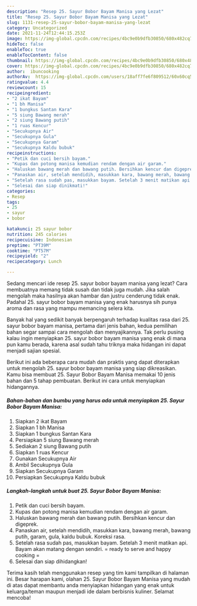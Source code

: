 ```yaml
---
description: "Resep 25. Sayur Bobor Bayam Manisa yang Lezat"
title: "Resep 25. Sayur Bobor Bayam Manisa yang Lezat"
slug: 1131-resep-25-sayur-bobor-bayam-manisa-yang-lezat
category: Uncategorized
date: 2021-11-24T12:44:15.253Z
image: https://img-global.cpcdn.com/recipes/4bc9e0b9dfb30850/680x482cq70/25-sayur-bobor-bayam-manisa-foto-resep-utama.jpg
hideToc: false
enableToc: true
enableTocContent: false
thumbnail: https://img-global.cpcdn.com/recipes/4bc9e0b9dfb30850/680x482cq70/25-sayur-bobor-bayam-manisa-foto-resep-utama.jpg
cover: https://img-global.cpcdn.com/recipes/4bc9e0b9dfb30850/680x482cq70/25-sayur-bobor-bayam-manisa-foto-resep-utama.jpg
author:  ibuncooking
authorAv:  https://img-global.cpcdn.com/users/18aff7fe6f809512/60x60cq50/avatar.jpg
ratingvalue: 4.4
reviewcount: 15
recipeingredient:
- "2 ikat Bayam"
- "1 bh Manisa"
- "1 bungkus Santan Kara"
- "5 siung Bawang merah"
- "2 siung Bawang putih"
- "1 ruas Kencur"
- "Secukupnya Air"
- "Secukupnya Gula"
- "Secukupnya Garam"
- "Secukupnya Kaldu bubuk"
recipeinstructions:
- "Petik dan cuci bersih bayam."
- "Kupas dan potong manisa kemudian rendam dengan air garam."
- "Haluskan bawang merah dan bawang putih. Bersihkan kencur dan digeprek."
- "Panaskan air, setelah mendidih, masukkan kara, bawang merah, bawang putih, garam, gula, kaldu bubuk. Koreksi rasa."
- "Setelah rasa sudah pas, masukkan bayam. Setelah 3 menit matikan api. Bayam akan matang dengan sendiri. = ready to serve and happy cooking ="
- "Selesai dan siap dinikmati!"
categories:
- Resep
tags:
- 25
- sayur
- bobor

katakunci: 25 sayur bobor 
nutrition: 245 calories
recipecuisine: Indonesian
preptime: "PT39M"
cooktime: "PT57M"
recipeyield: "2"
recipecategory: Lunch

---
```



Sedang mencari ide resep 25. sayur bobor bayam manisa yang lezat? Cara membuatnya memang tidak susah dan tidak juga mudah. Jika salah mengolah maka hasilnya akan hambar dan justru cenderung tidak enak. Padahal 25. sayur bobor bayam manisa yang enak harusnya sih punya aroma dan rasa yang mampu memancing selera kita.




Banyak hal yang sedikit banyak berpengaruh terhadap kualitas rasa dari 25. sayur bobor bayam manisa, pertama dari jenis bahan, kedua pemilihan bahan segar sampai cara mengolah dan menyajikannya. Tak perlu pusing kalau ingin menyiapkan 25. sayur bobor bayam manisa yang enak di mana pun kamu berada, karena asal sudah tahu triknya maka hidangan ini dapat menjadi sajian spesial.


Berikut ini ada beberapa cara mudah dan praktis yang dapat diterapkan untuk mengolah 25. sayur bobor bayam manisa yang siap dikreasikan. Kamu bisa membuat 25. Sayur Bobor Bayam Manisa memakai 10 jenis bahan dan 5 tahap pembuatan. Berikut ini cara untuk menyiapkan hidangannya.

<!--inarticleads1-->

##### Bahan-bahan dan bumbu yang harus ada untuk menyiapkan 25. Sayur Bobor Bayam Manisa:

1. Siapkan 2 ikat Bayam
1. Siapkan 1 bh Manisa
1. Siapkan 1 bungkus Santan Kara
1. Persiapkan 5 siung Bawang merah
1. Sediakan 2 siung Bawang putih
1. Siapkan 1 ruas Kencur
1. Gunakan Secukupnya Air
1. Ambil Secukupnya Gula
1. Siapkan Secukupnya Garam
1. Persiapkan Secukupnya Kaldu bubuk




<!--inarticleads2-->

##### Langkah-langkah untuk buat 25. Sayur Bobor Bayam Manisa:

1. Petik dan cuci bersih bayam.
1. Kupas dan potong manisa kemudian rendam dengan air garam.
1. Haluskan bawang merah dan bawang putih. Bersihkan kencur dan digeprek.
1. Panaskan air, setelah mendidih, masukkan kara, bawang merah, bawang putih, garam, gula, kaldu bubuk. Koreksi rasa.
1. Setelah rasa sudah pas, masukkan bayam. Setelah 3 menit matikan api. Bayam akan matang dengan sendiri. = ready to serve and happy cooking =
1. Selesai dan siap dihidangkan!



Terima kasih telah menggunakan resep yang tim kami tampilkan di halaman ini. Besar harapan kami, olahan 25. Sayur Bobor Bayam Manisa yang mudah di atas dapat membantu anda menyiapkan hidangan yang enak untuk keluarga/teman maupun menjadi ide dalam berbisnis kuliner. Selamat mencoba!
